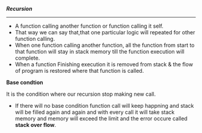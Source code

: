 ***Recursion***
__________________________________________________________________________________________________________________________________________________________
- A function calling another function or function calling it self.
- That way we can say that,that one particular logic will repeated for other function calling.
- When one function calling another function, all the function from start to that function will stay in stack memory till the function execution will complete.
- When a function Finishing execution it is removed from stack & the flow of program is restored where that function is called.

**Base condtion**

  It is the condition where our recursion stop making new call.

- If there will no base condition function call will keep happning and stack will be filled again and again and with every call it will take stack memory and memory will exceed the limit and the error occure called **stack over flow**.

